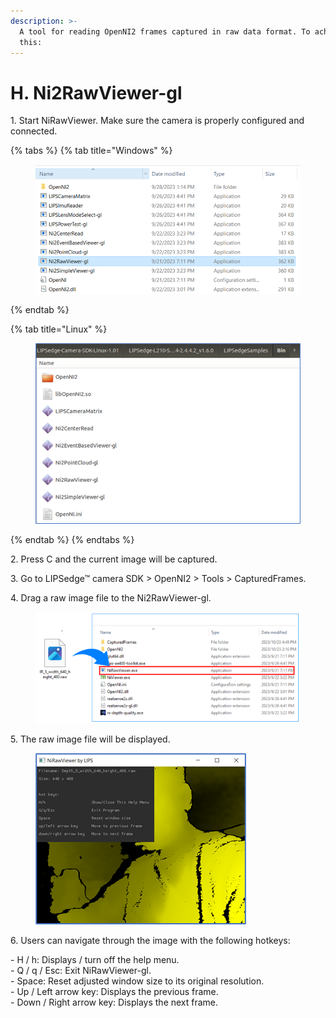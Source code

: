 ```yaml
---
description: >-
  A tool for reading OpenNI2 frames captured in raw data format. To achieve
  this:
---
```


# H. Ni2RawViewer-gl

1\. Start NiRawViewer. Make sure the camera is properly configured and connected.

{% tabs %}
{% tab title="Windows" %}
<figure><img src="../../.gitbook/assets/global_camera/sample_codes/image (18).png" alt=""><figcaption></figcaption></figure>
{% endtab %}

{% tab title="Linux" %}
<figure><img src="../../.gitbook/assets/global_camera/sample_codes/image (10).png" alt=""><figcaption></figcaption></figure>
{% endtab %}
{% endtabs %}

2\. Press C and the current image will be captured.

3\. Go to LIPSedge™ camera SDK > OpenNI2 > Tools > CapturedFrames.

4\. Drag a raw image file to the Ni2RawViewer-gl.

<figure><img src="../../.gitbook/assets/global_camera/sample_codes/image%20(49).png" alt=""><figcaption></figcaption></figure>

5\. The raw image file will be displayed.

<figure><img src="../../.gitbook/assets/global_camera/sample_codes/image (50).png" alt=""><figcaption></figcaption></figure>

6\. Users can navigate through the image with the following hotkeys:

\- H / h: Displays / turn off the help menu.\
\- Q / q / Esc: Exit NiRawViewer-gl.\
\- Space: Reset adjusted window size to its original resolution.\
\- Up / Left arrow key: Displays the previous frame.\
\- Down / Right arrow key: Displays the next frame.

<figure><img src="../../.gitbook/assets/image (51) (3).png" alt=""><figcaption></figcaption></figure>
